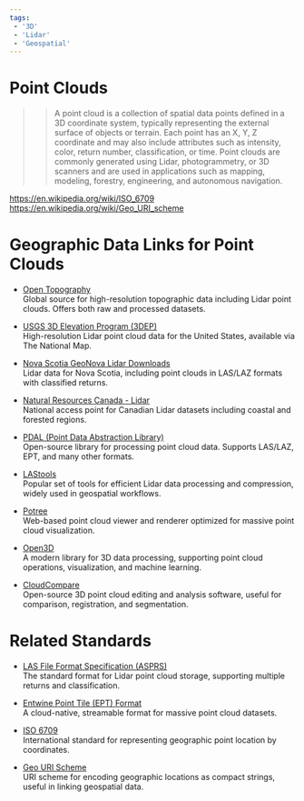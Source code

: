 ```yaml
---
tags:
 - '3D'
 - 'Lidar'
 - 'Geospatial'
---
```


# Point Clouds

>> A point cloud is a collection of spatial data points defined in a 3D coordinate system, typically representing the external surface of objects or terrain. Each point has an X, Y, Z coordinate and may also include attributes such as intensity, color, return number, classification, or time. Point clouds are commonly generated using Lidar, photogrammetry, or 3D scanners and are used in applications such as mapping, modeling, forestry, engineering, and autonomous navigation.

https://en.wikipedia.org/wiki/ISO_6709  
https://en.wikipedia.org/wiki/Geo_URI_scheme  

# Geographic Data Links for Point Clouds

- [Open Topography](https://opentopography.org/)  
  Global source for high-resolution topographic data including Lidar point clouds. Offers both raw and processed datasets.

- [USGS 3D Elevation Program (3DEP)](https://www.usgs.gov/3d-elevation-program)  
  High-resolution Lidar point cloud data for the United States, available via The National Map.

- [Nova Scotia GeoNova Lidar Downloads](https://geonova.novascotia.ca/news-blog/new-provincial-lidar-available)  
  Lidar data for Nova Scotia, including point clouds in LAS/LAZ formats with classified returns.

- [Natural Resources Canada - Lidar](https://natural-resources.canada.ca/science-data/data-analysis/geospatial-data-portals-tools-services/new-lidar-derived-data-available-open-maps)  
  National access point for Canadian Lidar datasets including coastal and forested regions.

- [PDAL (Point Data Abstraction Library)](https://pdal.io/)  
  Open-source library for processing point cloud data. Supports LAS/LAZ, EPT, and many other formats.

- [LAStools](https://rapidlasso.com/lastools/)  
  Popular set of tools for efficient Lidar data processing and compression, widely used in geospatial workflows.

- [Potree](https://potree.org/)  
  Web-based point cloud viewer and renderer optimized for massive point cloud visualization.

- [Open3D](http://www.open3d.org/)  
  A modern library for 3D data processing, supporting point cloud operations, visualization, and machine learning.

- [CloudCompare](https://www.danielgm.net/cc/)  
  Open-source 3D point cloud editing and analysis software, useful for comparison, registration, and segmentation.

# Related Standards

- [LAS File Format Specification (ASPRS)](https://www.asprs.org/committee-general/laser-las-file-format-exchange-activities.html)  
  The standard format for Lidar point cloud storage, supporting multiple returns and classification.

- [Entwine Point Tile (EPT) Format](https://entwine.io/entwine-point-tile.html)  
  A cloud-native, streamable format for massive point cloud datasets.

- [ISO 6709](https://en.wikipedia.org/wiki/ISO_6709)  
  International standard for representing geographic point location by coordinates.

- [Geo URI Scheme](https://en.wikipedia.org/wiki/Geo_URI_scheme)  
  URI scheme for encoding geographic locations as compact strings, useful in linking geospatial data.


